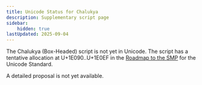 ```yaml
---
title: Unicode Status for Chalukya
description: Supplementary script page
sidebar:
    hidden: true
lastUpdated: 2025-09-04
---
```


The Chalukya (Box-Headed) script is not yet in Unicode. The script has a tentative allocation at U+1E090..U+1E0EF in the [Roadmap to the SMP](http://www.unicode.org/roadmaps/smp/) for the Unicode Standard.

[comment]: # (end of intro)

[comment]: # (start of blocks)



[comment]: # (end of blocks)

[comment]: # (start of chars)



[comment]: # (end of chars)

[comment]: # (start of rest)

A detailed proposal is not yet available.
